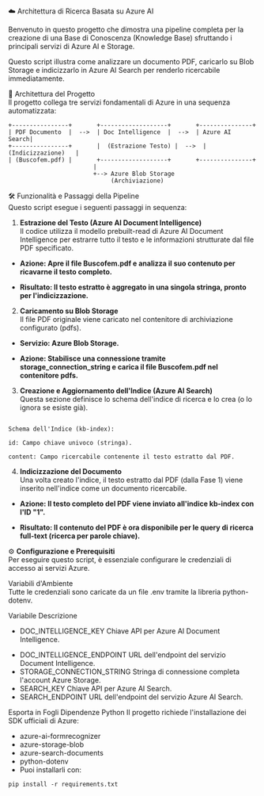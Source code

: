 ☁️ Architettura di Ricerca Basata su Azure AI</br>

Benvenuto in questo progetto che dimostra una pipeline completa per la creazione di una Base di Conoscenza (Knowledge Base) sfruttando i principali servizi di Azure AI e Storage.

Questo script illustra come analizzare un documento PDF, caricarlo su Blob Storage e indicizzarlo in Azure AI Search per renderlo ricercabile immediatamente.

🚀 Architettura del Progetto</br>
Il progetto collega tre servizi fondamentali di Azure in una sequenza automatizzata:

```
+----------------+       +-------------------+       +---------------+
| PDF Documento  |  -->  | Doc Intelligence  |  -->  | Azure AI Search|
+----------------+       |  (Estrazione Testo) |  -->  |  (Indicizzazione)   |
| (Buscofem.pdf) |       +-------------------+       +---------------+
                        |
                        +--> Azure Blob Storage
                             (Archiviazione)
```
🛠️ Funzionalità e Passaggi della Pipeline</br>
Questo script esegue i seguenti passaggi in sequenza:

1. **Estrazione del Testo (Azure AI Document Intelligence)** </br>
Il codice utilizza il modello prebuilt-read di Azure AI Document Intelligence per estrarre tutto il testo e le informazioni strutturate dal file PDF specificato.

* **Azione: Apre il file Buscofem.pdf e analizza il suo contenuto per ricavarne il testo completo.**

* **Risultato: Il testo estratto è aggregato in una singola stringa, pronto per l'indicizzazione.**

2. **Caricamento su Blob Storage**</br>
Il file PDF originale viene caricato nel contenitore di archiviazione configurato (pdfs).

* **Servizio: Azure Blob Storage.**

* **Azione: Stabilisce una connessione tramite storage_connection_string e carica il file Buscofem.pdf nel contenitore pdfs.**

3. **Creazione e Aggiornamento dell'Indice (Azure AI Search)**</br>
Questa sezione definisce lo schema dell'indice di ricerca e lo crea (o lo ignora se esiste già).

```Servizio: Azure AI Search.

Schema dell'Indice (kb-index):

id: Campo chiave univoco (stringa).

content: Campo ricercabile contenente il testo estratto dal PDF.
```

4. **Indicizzazione del Documento**</br>
Una volta creato l'indice, il testo estratto dal PDF (dalla Fase 1) viene inserito nell'indice come un documento ricercabile.

* **Azione: Il testo completo del PDF viene inviato all'indice kb-index con l'ID "1".**

* **Risultato: Il contenuto del PDF è ora disponibile per le query di ricerca full-text (ricerca per parole chiave).**

⚙️ **Configurazione e Prerequisiti**</br>
Per eseguire questo script, è essenziale configurare le credenziali di accesso ai servizi Azure.

Variabili d'Ambiente</br>
Tutte le credenziali sono caricate da un file .env tramite la libreria python-dotenv.

Variabile	Descrizione</br>
* DOC_INTELLIGENCE_KEY	Chiave API per Azure AI Document Intelligence.</br>
- DOC_INTELLIGENCE_ENDPOINT	URL dell'endpoint del servizio Document Intelligence.</br>
- STORAGE_CONNECTION_STRING	Stringa di connessione completa  l'account Azure Storage.</br>
- SEARCH_KEY	Chiave API per Azure AI Search.</br>
- SEARCH_ENDPOINT	URL dell'endpoint del servizio Azure AI Search.</br>

Esporta in Fogli
Dipendenze Python
Il progetto richiede l'installazione dei SDK ufficiali di Azure:


- azure-ai-formrecognizer
- azure-storage-blob
- azure-search-documents
- python-dotenv
- Puoi installarli con:



```
pip install -r requirements.txt
```

